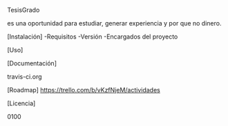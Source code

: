TesisGrado

es una oportunidad para estudiar, generar experiencia y por que no dinero.

[Instalación] -Requisitos -Versión -Encargados del proyecto

[Uso]

[Documentación]

travis-ci.org

[Roadmap] https://trello.com/b/vKzfNjeM/actividades

[Licencia]


0100
